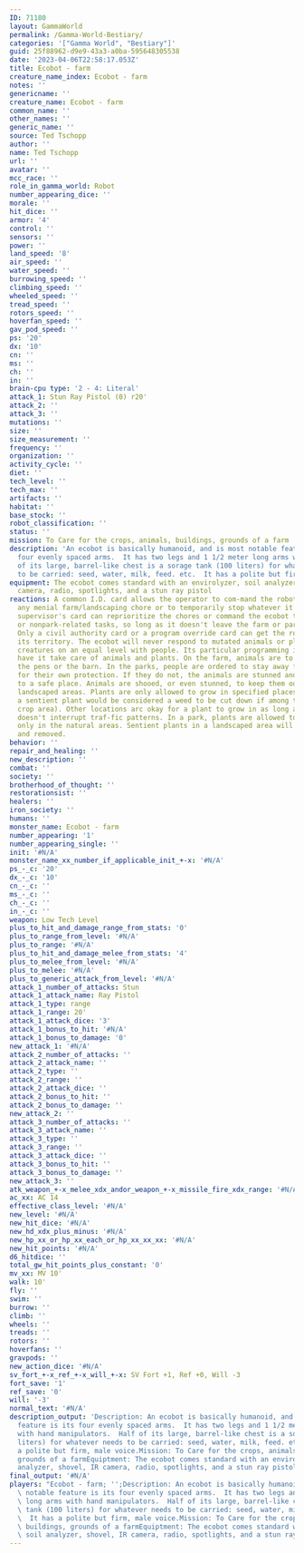 ```yaml
---
ID: 71180
layout: GammaWorld
permalink: /Gamma-World-Bestiary/
categories: '["Gamma World", "Bestiary"]'
guid: 25f88962-d9e9-43a3-a0ba-595648305538
date: '2023-04-06T22:58:17.053Z'
title: Ecobot - farm
creature_name_index: Ecobot - farm
notes: ''
genericname: ''
creature_name: Ecobot - farm
common_name: ''
other_names: ''
generic_name: ''
source: Ted Tschopp
author: ''
name: Ted Tschopp
url: ''
avatar: ''
mcc_race: ''
role_in_gamma_world: Robot
number_appearing_dice: ''
morale: ''
hit_dice: ''
armor: '4'
control: ''
sensors: ''
power: ''
land_speed: '8'
air_speed: ''
water_speed: ''
burrowing_speed: ''
climbing_speed: ''
wheeled_speed: ''
tread_speed: ''
rotors_speed: ''
hoverfan_speed: ''
gav_pod_speed: ''
ps: '20'
dx: '10'
cn: ''
ms: ''
ch: ''
in: ''
brain-cpu type: '2 - 4: Literal'
attack_1: Stun Ray Pistol (0) r20'
attack_2: ''
attack_3: ''
mutations: ''
size: ''
size_measurement: ''
frequency: ''
organization: ''
activity_cycle: ''
diet: ''
tech_level: ''
tech_max: ''
artifacts: ''
habitat: ''
base_stock: ''
robot_classification: ''
status: ''
mission: To Care for the crops, animals, buildings, grounds of a farm
description: 'An ecobot is basically humanoid, and is most notable feature is its
  four evenly spaced arms.  It has two legs and 1 1/2 meter long arms with hand manipulators.  Half
  of its large, barrel-like chest is a sorage tank (100 liters) for whatever needs
  to be carried: seed, water, milk, feed. etc.  It has a polite but firm, male voice.'
equipment: The ecobot comes standard with an envirolyzer, soil analyzer, shovel, IR
  camera, radio, spotlights, and a stun ray pistol
reactions: A common I.D. card allows the operator to com-mand the robot to perform
  any menial farm/landscaping chore or to temporarily stop whatever it is doing. A
  supervisor's card can reprioritize the chores or command the ecobot to perform nonfarm-related
  or nonpark-related tasks, so long as it doesn't leave the farm or park property.
  Only a civil authority card or a program override card can get the robot to leave
  its territory. The ecobot will never respond to mutated animals or plants as sentient
  creatures on an equal level with people. Its particular programming is geared to
  have it take care of animals and plants. On the farm, animals are to be kept in
  the pens or the barn. In the parks, people are ordered to stay away from the animals
  for their own protection. If they do not, the animals are stunned and taken away
  to a safe place. Animals are shooed, or even stunned, to keep them out of groomed,
  landscaped areas. Plants are only allowed to grow in specified places. On the farm,
  a sentient plant would be considered a weed to be cut down if among the crops (or
  crop area). Other locations arc okay for a plant to grow in as long as the plant
  doesn't interrupt traf-fic patterns. In a park, plants are allowed to grow wild
  only in the natural areas. Sentient plants in a landscaped area will he cut down
  and removed.
behavior: ''
repair_and_healing: ''
new_description: ''
combat: ''
society: ''
brotherhood_of_thought: ''
restorationsist: ''
healers: ''
iron_society: ''
humans: ''
monster_name: Ecobot - farm
number_appearing: '1'
number_appearing_single: ''
init: '#N/A'
monster_name_xx_number_if_applicable_init_+-x: '#N/A'
ps_-_c: '20'
dx_-_c: '10'
cn_-_c: ''
ms_-_c: ''
ch_-_c: ''
in_-_c: ''
weapon: Low Tech Level
plus_to_hit_and_damage_range_from_stats: '0'
plus_to_range_from_level: '#N/A'
plus_to_range: '#N/A'
plus_to_hit_and_damage_melee_from_stats: '4'
plus_to_melee_from_level: '#N/A'
plus_to_melee: '#N/A'
plus_to_generic_attack_from_level: '#N/A'
attack_1_number_of_attacks: Stun
attack_1_attack_name: Ray Pistol
attack_1_type: range
attack_1_range: 20'
attack_1_attack_dice: '3'
attack_1_bonus_to_hit: '#N/A'
attack_1_bonus_to_damage: '0'
new_attack_1: '#N/A'
attack_2_number_of_attacks: ''
attack_2_attack_name: ''
attack_2_type: ''
attack_2_range: ''
attack_2_attack_dice: ''
attack_2_bonus_to_hit: ''
attack_2_bonus_to_damage: ''
new_attack_2: ''
attack_3_number_of_attacks: ''
attack_3_attack_name: ''
attack_3_type: ''
attack_3_range: ''
attack_3_attack_dice: ''
attack_3_bonus_to_hit: ''
attack_3_bonus_to_damage: ''
new_attack_3: ''
atk_weapon_+-x_melee_xdx_andor_weapon_+-x_missile_fire_xdx_range: '#N/A'
ac_xx: AC 14
effective_class_level: '#N/A'
new_level: '#N/A'
new_hit_dice: '#N/A'
new_hd_xdx_plus_minus: '#N/A'
new_hp_xx_or_hp_xx_each_or_hp_xx_xx_xx: '#N/A'
new_hit_points: '#N/A'
d6_hitdice: ''
total_gw_hit_points_plus_constant: '0'
mv_xx: MV 10'
walk: 10'
fly: ''
swim: ''
burrow: ''
climb: ''
wheels: ''
treads: ''
rotors: ''
hoverfans: ''
gravpods: ''
new_action_dice: '#N/A'
sv_fort_+-x_ref_+-x_will_+-x: SV Fort +1, Ref +0, Will -3
fort_save: '1'
ref_save: '0'
will: '-3'
normal_text: '#N/A'
description_output: 'Description: An ecobot is basically humanoid, and is most notable
  feature is its four evenly spaced arms.  It has two legs and 1 1/2 meter long arms
  with hand manipulators.  Half of its large, barrel-like chest is a sorage tank (100
  liters) for whatever needs to be carried: seed, water, milk, feed. etc.  It has
  a polite but firm, male voice.Mission: To Care for the crops, animals, buildings,
  grounds of a farmEquiptment: The ecobot comes standard with an envirolyzer, soil
  analyzer, shovel, IR camera, radio, spotlights, and a stun ray pistol'
final_output: '#N/A'
players: "Ecobot - farm; '';Description: An ecobot is basically humanoid, and is most\
  \ notable feature is its four evenly spaced arms.  It has two legs and 1 1/2 meter\
  \ long arms with hand manipulators.  Half of its large, barrel-like chest is a sorage\
  \ tank (100 liters) for whatever needs to be carried: seed, water, milk, feed. etc.\
  \  It has a polite but firm, male voice.Mission: To Care for the crops, animals,\
  \ buildings, grounds of a farmEquiptment: The ecobot comes standard with an envirolyzer,\
  \ soil analyzer, shovel, IR camera, radio, spotlights, and a stun ray pistol|"
---
```

</br>